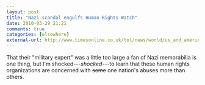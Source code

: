 ```yaml
---
layout: post  
title: "Nazi scandal engulfs Human Rights Watch"  
date: 2010-03-29 21:21  
comments: true  
categories: [elsewhere]
external-url: http://www.timesonline.co.uk/tol/news/world/us_and_americas/article7076462.ece?token=null&amp;offset=0&amp;page=1  
---
```


That their "military expert" was a little too large a fan of Nazi memorabilia is one thing, but I'm shocked---_shocked_---to learn that these human rights organizations are concerned with <strike>some</strike> one nation's abuses more than others.
